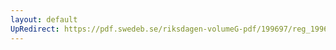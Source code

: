 ```yaml
---
layout: default
UpRedirect: https://pdf.swedeb.se/riksdagen-volumeG-pdf/199697/reg_199697/reg_199697_0107.pdf
---
```

